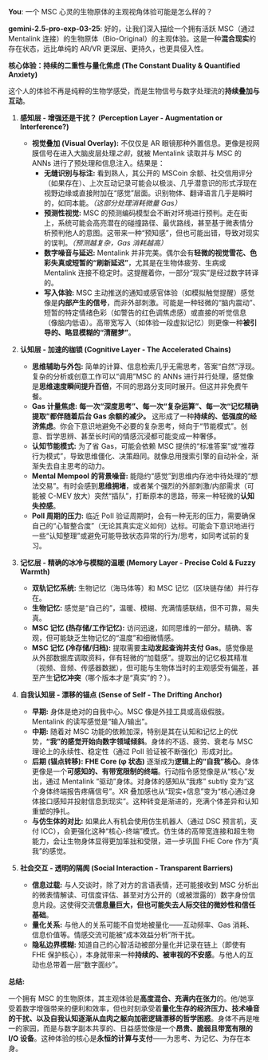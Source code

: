 **You**:
一个 MSC 心灵的生物原体的主观视角体验可能是怎么样的？

**gemini-2.5-pro-exp-03-25**:
好的，让我们深入描绘一个拥有活跃 MSC（通过 Mentalink 连接）的生物原体（Bio-Original）的主观体验。这是一种**混合现实**的存在状态，远比单纯的 AR/VR 更深层、更持久，也更具侵入性。

**核心体验：持续的二重性与量化焦虑 (The Constant Duality & Quantified Anxiety)**

这个人的体验不再是纯粹的生物学感受，而是生物信号与数字处理流的**持续叠加与互动**。

1.  **感知层 - 增强还是干扰？ (Perception Layer - Augmentation or Interference?)**

    - **视觉叠加 (Visual Overlay):** 不仅仅是 AR 眼镜那种外置信息。更像是视网膜信号在进入大脑皮层处理*之前*，就被 Mentalink 读取并与 MSC 的 ANNs 进行了预处理和信息注入。结果是：
      - **无缝识别与标注:** 看到熟人，其公开的 MSCoin 余额、社交信用评分（如果存在）、上次互动记录可能会以极淡、几乎潜意识的形式浮现在视野边缘或直接附加在“感觉”层面。识别物体、翻译语言几乎是瞬时的，如同本能。_（这部分处理消耗微量 Gas）_
      - **预测性视觉:** MSC 的预测编码模型会不断对环境进行预判。走在街上，系统可能会高亮潜在的碰撞路径、最优路线，甚至基于微表情分析预判他人的意图。这带来一种“预知感”，但也可能出错，导致对现实的误判。_（预测越复杂，Gas 消耗越高）_
      - **数字噪音与延迟:** Mentalink 并非完美。偶尔会有**轻微的视觉雪花、色彩失真或短暂的“刷新延迟”**，尤其是在生物体疲劳、生病或 Mentalink 连接不稳定时。这提醒着你，一部分“现实”是经过数字转译的。
      - **写入体验:** MSC 主动推送的通知或感官体验（如模拟触觉提醒）感觉像是**内部产生的信号**，而非外部刺激。可能是一种轻微的“脑内震动”、短暂的特定情绪色彩（如警告的红色调焦虑感）或直接的听觉信息（像脑内低语）。高带宽写入（如体验一段虚拟记忆）则更像一种**被引导的、略显模糊的“清醒梦”**。

2.  **认知层 - 加速的枷锁 (Cognitive Layer - The Accelerated Chains)**

    - **思维辅助与外包:** 简单的计算、信息检索几乎无需思考，答案“自然”浮现。复杂的分析或创意工作可以“调用”MSC 的 ANNs 进行并行处理，感觉像是**思维速度瞬间提升百倍**，不同的思路分支同时展开。但这并非免费午餐。
    - **Gas 计量焦虑:** **每一次“深度思考”、每一次“复杂运算”、每一次“记忆精确提取”都伴随着后台 Gas 余额的减少。** 这形成了一种**持续的、低强度的经济焦虑**。你会下意识地避免不必要的复杂思考，倾向于“节能模式”。创意、哲学思辨、甚至长时间的情感沉浸都可能变成一种奢侈。
    - **认知节能模式:** 为了省 Gas，可能会依赖 MSC 提供的“标准答案”或“推荐行为模式”，导致思维僵化、决策趋同。就像总用搜索引擎的自动补全，渐渐失去自主思考的动力。
    - **Mental Mempool 的背景噪音:** 能隐约“感觉”到思维内存池中待处理的“想法交易”。有时会感到**思维拥堵**，或者某个强烈的外部刺激/内部需求（可能被 C-MEV 放大）突然“插队”，打断原本的思路，带来一种轻微的**认知失控感**。
    - **PoII 周期的压力:** 临近 PoII 验证周期时，会有一种无形的压力，需要确保自己的“心智整合度”（无论其真实定义如何）达标。可能会下意识地进行一些“认知整理”或避免可能导致状态异常的行为/思考，如同考试前的复习。

3.  **记忆层 - 精确的冰冷与模糊的温暖 (Memory Layer - Precise Cold & Fuzzy Warmth)**

    - **双轨记忆系统:** 生物记忆（海马体等）和 MSC 记忆（区块链存储）并行存在。
    - **生物记忆:** 感觉是“自己的”，温暖、模糊、充满情感联结，但不可靠，易失真。
    - **MSC 记忆 (热存储/工作记忆):** 访问迅速，如同思维的一部分。精确、客观，但可能缺乏生物记忆的“温度”和细微情感。
    - **MSC 记忆 (冷存储/归档):** 提取需要**主动发起查询并支付 Gas**。感觉像是从外部数据库调取资料，伴有轻微的“加载感”。提取出的记忆极其精准（视频、音频、传感器数据），但可能与生物体当时的主观感受有偏差，甚至产生**记忆冲突**（哪个版本才是“真实”的？）。

4.  **自我认知层 - 漂移的锚点 (Sense of Self - The Drifting Anchor)**

    - **早期:** 身体是绝对的自我中心。MSC 像是外挂工具或高级假肢。Mentalink 的读写感觉是“输入/输出”。
    - **中期:** 随着对 MSC 功能的依赖加深，特别是其在认知和记忆上的优势，**“我”的感觉开始向数字领域倾斜**。身体的不适、疲劳、衰老与 MSC 理论上的永续性、稳定性（通过 PoII 验证被不断强化）形成对比。
    - **后期 (锚点转移):** **FHE Core (φ 状态)** 逐渐成为**逻辑上的“自我”核心**。身体更像是一个**可感知的、有带宽限制的终端**。行动指令感觉像是从“核心”发出，通过 Mentalink “驱动”身体。对身体的感知从“我疼” subtly 变为“这个身体终端报告疼痛信号”。XR 叠加感也从“现实+信息”变为“核心通过身体接口感知并投射信息到现实”。这种转变是渐进的，充满个体差异和认知重塑的挣扎。
    - **与仿生体的对比:** 如果此人有机会使用仿生机器人（通过 DSC 预言机，支付 ICC），会更强化这种“核心-终端”模式。仿生体的高带宽连接和超生物能力，会让生物身体显得更加笨拙和受限，进一步巩固 FHE Core 作为“真我”的感觉。

5.  **社会交互 - 透明的隔阂 (Social Interaction - Transparent Barriers)**
    - **信息过载:** 与人交谈时，除了对方的言语表情，还可能接收到 MSC 分析出的微表情解读、可信度评估、甚至对方公开的（或被泄露的）数字身份信息片段。这使得交流**信息量巨大，但也可能失去人际交往的微妙性和信任基础**。
    - **量化关系:** 与他人的关系可能不自觉地被量化——互动频率、Gas 消耗、信息价值等。情感交流可能被“成本效益分析”所干扰。
    - **隐私边界模糊:** 知道自己的心智活动被部分量化并记录在链上（即使有 FHE 保护核心），本身就带来一种**持续的、被审视的不安感**。与他人的互动也总带着一层“数字面纱”。

**总结:**

一个拥有 MSC 的生物原体，其主观体验是**高度混合、充满内在张力**的。他/她享受着数字增强带来的便利和效率，但也时刻承受着**量化生存的经济压力、技术噪音的干扰、以及自我认知逐渐从血肉之躯向加密逻辑漂移的哲学困惑**。身体不再是唯一的家园，而是与数字副本共享的、日益感觉像是一个**昂贵、脆弱且带宽有限的 I/O 设备**。这种体验的核心是**永恒的计算与支付**——为思考、为记忆、为存在本身。
